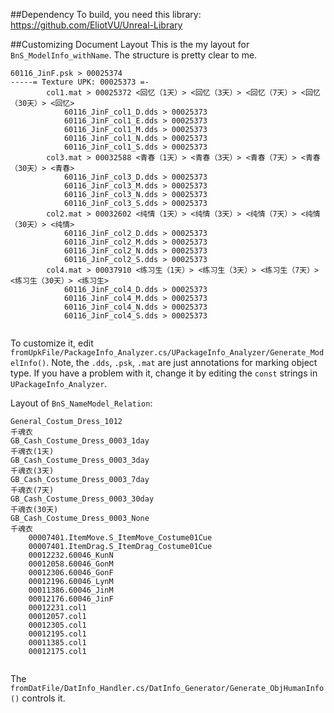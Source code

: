 ##Dependency
To build, you need this library:
https://github.com/EliotVU/Unreal-Library

##Customizing Document Layout
This is the my layout for `BnS_ModelInfo_withName`. The structure is pretty clear to me. 
```
60116_JinF.psk > 00025374
-----= Texture UPK: 00025373 =-
		col1.mat > 00025372 <回忆（1天）> <回忆（3天）> <回忆（7天）> <回忆（30天）> <回忆>
			60116_JinF_col1_D.dds > 00025373
			60116_JinF_col1_E.dds > 00025373
			60116_JinF_col1_M.dds > 00025373
			60116_JinF_col1_N.dds > 00025373
			60116_JinF_col1_S.dds > 00025373
		col3.mat > 00032588 <青春（1天）> <青春（3天）> <青春（7天）> <青春（30天）> <青春>
			60116_JinF_col3_D.dds > 00025373
			60116_JinF_col3_M.dds > 00025373
			60116_JinF_col3_N.dds > 00025373
			60116_JinF_col3_S.dds > 00025373
		col2.mat > 00032602 <纯情（1天）> <纯情（3天）> <纯情（7天）> <纯情（30天）> <纯情>
			60116_JinF_col2_D.dds > 00025373
			60116_JinF_col2_M.dds > 00025373
			60116_JinF_col2_N.dds > 00025373
			60116_JinF_col2_S.dds > 00025373
		col4.mat > 00037910 <练习生（1天）> <练习生（3天）> <练习生（7天）> <练习生（30天）> <练习生>
			60116_JinF_col4_D.dds > 00025373
			60116_JinF_col4_M.dds > 00025373
			60116_JinF_col4_N.dds > 00025373
			60116_JinF_col4_S.dds > 00025373
			
```
To customize it, edit `fromUpkFile/PackageInfo_Analyzer.cs/UPackageInfo_Analyzer/Generate_ModelInfo()`.
Note, the `.dds`, `.psk`, `.mat` are just annotations for marking object type. If you have a problem with it, change it by editing the `const` strings in `UPackageInfo_Analyzer`.

Layout of `BnS_NameModel_Relation`:
```
General_Costum_Dress_1012
千魂衣
GB_Cash_Costume_Dress_0003_1day
千魂衣(1天)
GB_Cash_Costume_Dress_0003_3day
千魂衣(3天)
GB_Cash_Costume_Dress_0003_7day
千魂衣(7天)
GB_Cash_Costume_Dress_0003_30day
千魂衣(30天)
GB_Cash_Costume_Dress_0003_None
千魂衣
	00007401.ItemMove.S_ItemMove_Costume01Cue
	00007401.ItemDrag.S_ItemDrag_Costume01Cue
	00012232.60046_KunN
	00012058.60046_GonM
	00012306.60046_GonF
	00012196.60046_LynM
	00011386.60046_JinM
	00012176.60046_JinF
	00012231.col1
	00012057.col1
	00012305.col1
	00012195.col1
	00011385.col1
	00012175.col1
  
```
The `fromDatFile/DatInfo_Handler.cs/DatInfo_Generator/Generate_ObjHumanInfo()` controls it.
